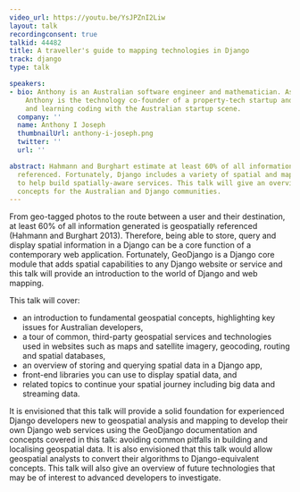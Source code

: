 ```yaml
---
video_url: https://youtu.be/YsJPZnI2Liw
layout: talk
recordingconsent: true
talkid: 44482
title: A traveller's guide to mapping technologies in Django
track: django
type: talk

speakers:
- bio: Anthony is an Australian software engineer and mathematician. As an MBT graduate,
    Anthony is the technology co-founder of a property-tech startup and enjoys teaching
    and learning coding with the Australian startup scene.
  company: ''
  name: Anthony I Joseph
  thumbnailUrl: anthony-i-joseph.png
  twitter: ''
  url: ''

abstract: Hahmann and Burghart estimate at least 60% of all information is geospatially
  referenced. Fortunately, Django includes a variety of spatial and mapping tools
  to help build spatially-aware services. This talk will give an overview of geospatial
  concepts for the Australian and Django communities.
---
```

From geo-tagged photos to the route between a user and their destination, at least 60% of all information generated is geospatially referenced (Hahmann and Burghart 2013). Therefore, being able to store, query and display spatial information in a Django can be a core function of a contemporary web application. Fortunately, GeoDjango is a Django core module that adds spatial capabilities to any Django website or service and this talk will provide an introduction to the world of Django and web mapping.

This talk will cover:
- an introduction to fundamental geospatial concepts, highlighting key issues for Australian developers,
- a tour of common, third-party geospatial services and technologies used in websites such as maps and satellite imagery, geocoding, routing and spatial databases,
- an overview of storing and querying spatial data in a Django app,
- front-end libraries you can use to display spatial data, and
- related topics to continue your spatial journey including big data and streaming data.

It is envisioned that this talk will provide a solid foundation for experienced Django developers new to geospatial analysis and mapping to develop their own Django web services using the GeoDjango documentation and concepts covered in this talk: avoiding common pitfalls in building and localising geospatial data. It is also envisioned that this talk would allow geospatial analysts to convert their algorithms to Django-equivalent concepts. This talk will also give an overview of future technologies that may be of interest to advanced developers to investigate.
